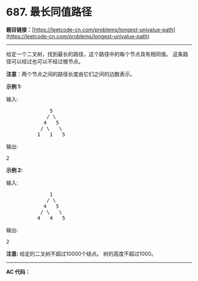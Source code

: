 # 687. 最长同值路径

**题目链接：**[https://leetcode-cn.com/problems/longest-univalue-path](https://leetcode-cn.com/problems/longest-univalue-path)

---

<div class="content__1Y2H">
 <div class="notranslate">
  <p>给定一个二叉树，找到最长的路径，这个路径中的每个节点具有相同值。 这条路径可以经过也可以不经过根节点。</p> 
  <p><strong>注意</strong>：两个节点之间的路径长度由它们之间的边数表示。</p> 
  <p><strong>示例 1:</strong></p> 
  <p>输入:</p> 
  <pre class="language-text">              5
             / \
            4   5
           / \   \
          1   1   5
</pre> 
  <p>输出:</p> 
  <pre class="language-text">2
</pre> 
  <p><strong>示例 2:</strong></p> 
  <p>输入:</p> 
  <pre class="language-text">              1
             / \
            4   5
           / \   \
          4   4   5
</pre> 
  <p>输出:</p> 
  <pre class="language-text">2
</pre> 
  <p><strong>注意:</strong> 给定的二叉树不超过10000个结点。&nbsp;树的高度不超过1000。</p> 
 </div>
</div>

---

**AC 代码：**

```java

```